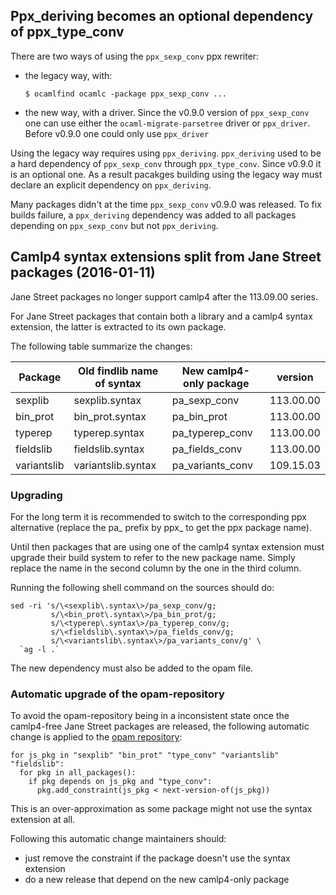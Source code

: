 ## Ppx_deriving becomes an optional dependency of ppx_type_conv

There are two ways of using the `ppx_sexp_conv` ppx rewriter:

- the legacy way, with:
  ```
  $ ocamlfind ocamlc -package ppx_sexp_conv ...
  ```

- the new way, with a driver. Since the v0.9.0 version of
  `ppx_sexp_conv` one can use either the `ocaml-migrate-parsetree`
  driver or `ppx_driver`. Before v0.9.0 one could only use
  `ppx_driver`

Using the legacy way requires using `ppx_deriving`. `ppx_deriving`
used to be a hard dependency of `ppx_sexp_conv` through
`ppx_type_conv`. Since v0.9.0 it is an optional one. As a result
pacakges building using the legacy way must declare an explicit
dependency on `ppx_deriving`.

Many packages didn't at the time `ppx_sexp_conv` v0.9.0 was
released. To fix builds failure, a `ppx_deriving` dependency was added
to all packages depending on `ppx_sexp_conv` but not `ppx_deriving`.

## Camlp4 syntax extensions split from Jane Street packages (2016-01-11)

Jane Street packages no longer support camlp4 after the 113.09.00
series.

For Jane Street packages that contain both a library and a camlp4
syntax extension, the latter is extracted to its own package.

The following table summarize the changes:

Package     | Old findlib name of syntax | New camlp4-only package | version
------------|----------------------------|-------------------------|----------
sexplib     | sexplib.syntax             | pa\_sexp\_conv          | 113.00.00
bin\_prot   | bin\_prot.syntax           | pa\_bin\_prot           | 113.00.00
typerep     | typerep.syntax             | pa\_typerep\_conv       | 113.00.00
fieldslib   | fieldslib.syntax           | pa\_fields\_conv        | 113.00.00
variantslib | variantslib.syntax         | pa\_variants\_conv      | 109.15.03

### Upgrading

For the long term it is recommended to switch to the corresponding ppx
alternative (replace the pa\_ prefix by ppx\_ to get the ppx package
name).

Until then packages that are using one of the camlp4 syntax extension
must upgrade their build system to refer to the new package
name. Simply replace the name in the second column by the one in the
third column.

Running the following shell command on the sources should do:

    sed -ri 's/\<sexplib\.syntax\>/pa_sexp_conv/g;
             s/\<bin_prot\.syntax\>/pa_bin_prot/g;
             s/\<typerep\.syntax\>/pa_typerep_conv/g;
             s/\<fieldslib\.syntax\>/pa_fields_conv/g;
             s/\<variantslib\.syntax\>/pa_variants_conv/g' \
      `ag -l .`

The new dependency must also be added to the opam file.

### Automatic upgrade of the opam-repository

To avoid the opam-repository being in a inconsistent state once the
camlp4-free Jane Street packages are released, the following automatic
change is applied to the
[opam repository](https://github.com/ocaml/opam-repository):

```
for js_pkg in "sexplib" "bin_prot" "type_conv" "variantslib" "fieldslib":
  for pkg in all_packages():
    if pkg depends on js_pkg and "type_conv":
      pkg.add_constraint(js_pkg < next-version-of(js_pkg))
```

This is an over-approximation as some package might not use the syntax
extension at all.

Following this automatic change maintainers should:

- just remove the constraint if the package doesn't use the syntax extension
- do a new release that depend on the new camlp4-only package
